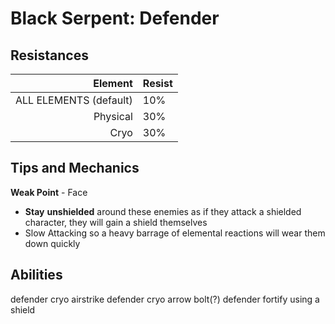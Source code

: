 # Black Serpent: Defender

## Resistances

|                Element | Resist |
| ---------------------: | ------ |
| ALL ELEMENTS (default) | 10%    |
|               Physical | 30%    |
|                   Cryo | 30%    |

## Tips and Mechanics <a href="#tips-and-mechanics" id="tips-and-mechanics"></a>

**Weak Point** - Face

* **Stay** **unshielded** around these enemies as if they attack a shielded character, they will gain a shield themselves
* Slow Attacking so a heavy barrage of elemental reactions will wear them down quickly

## Abilities

defender cryo airstrike defender cryo arrow bolt(?) defender fortify using a shield
